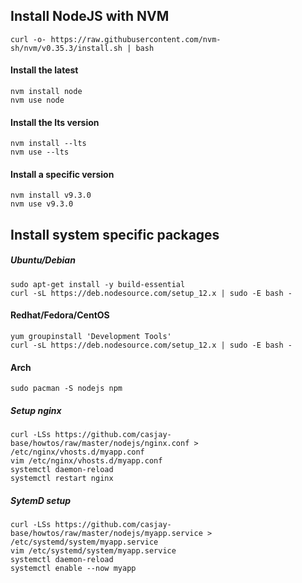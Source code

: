 ## Install NodeJS with NVM  
  
```shell
curl -o- https://raw.githubusercontent.com/nvm-sh/nvm/v0.35.3/install.sh | bash
```
  
#### Install the latest  
```shell
nvm install node
nvm use node
```
  
#### Install the lts version  
```shell
nvm install --lts
nvm use --lts
```
  
#### Install a specific version  
```shell
nvm install v9.3.0
nvm use v9.3.0
```
  
## Install system specific packages  
##### Ubuntu/Debian  
```shell
sudo apt-get install -y build-essential
curl -sL https://deb.nodesource.com/setup_12.x | sudo -E bash -
```  

#### Redhat/Fedora/CentOS  
```shell
yum groupinstall 'Development Tools'
curl -sL https://deb.nodesource.com/setup_12.x | sudo -E bash -
```

#### Arch  
```shell
sudo pacman -S nodejs npm
```
  
##### Setup nginx  
```shell
curl -LSs https://github.com/casjay-base/howtos/raw/master/nodejs/nginx.conf > /etc/nginx/vhosts.d/myapp.conf
vim /etc/nginx/vhosts.d/myapp.conf
systemctl daemon-reload
systemctl restart nginx
```
  
##### SytemD setup  
```shell
curl -LSs https://github.com/casjay-base/howtos/raw/master/nodejs/myapp.service > /etc/systemd/system/myapp.service
vim /etc/systemd/system/myapp.service
systemctl daemon-reload
systemctl enable --now myapp
```
  

